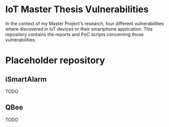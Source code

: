 # IoT Master Thesis Vulnerabilities

In the context of my Master Project's research, four different vulnerabilities where discovered in IoT devices or their smartphone application.
This repository contains the reports and PoC scripts concerning those vulnerabilities.

# Placeholder repository 

## iSmartAlarm
TODO

## QBee
TODO
